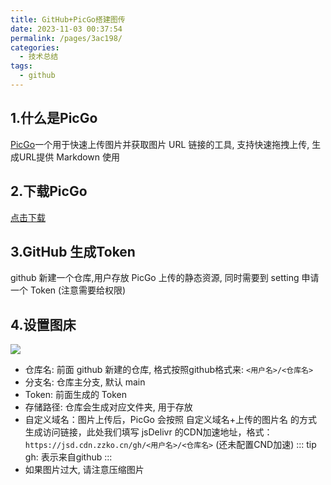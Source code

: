 ```yaml
---
title: GitHub+PicGo搭建图传
date: 2023-11-03 00:37:54
permalink: /pages/3ac198/
categories:
  - 技术总结
tags:
  - github
---
```


## 1.什么是PicGo

[PicGo](https://github.com/Molunerfinn/PicGo)一个用于快速上传图片并获取图片 URL 链接的工具, 支持快速拖拽上传, 生成URL提供 Markdown 使用

## 2.下载PicGo

[点击下载](https://github.com/Molunerfinn/PicGo/releases)

## 3.GitHub 生成Token

github 新建一个仓库,用户存放 PicGo 上传的静态资源, 同时需要到 setting 申请一个 Token (注意需要给权限)

## 4.设置图床
![](https://jsd.cdn.zzko.cn/gh/iFangdays/picGoCDN/utuai/20231103010224.png)
- 仓库名: 前面 github 新建的仓库, 格式按照github格式来: `<用户名>/<仓库名>`
- 分支名: 仓库主分支, 默认 main
- Token: 前面生成的 Token
- 存储路径: 仓库会生成对应文件夹, 用于存放
- 自定义域名：图片上传后，PicGo 会按照 自定义域名+上传的图片名 的方式生成访问链接，此处我们填写 jsDelivr 的CDN加速地址，格式：`https://jsd.cdn.zzko.cn/gh/<用户名>/<仓库名>` (还未配置CND加速)
::: tip
gh: 表示来自github
:::
- 如果图片过大, 请注意压缩图片




